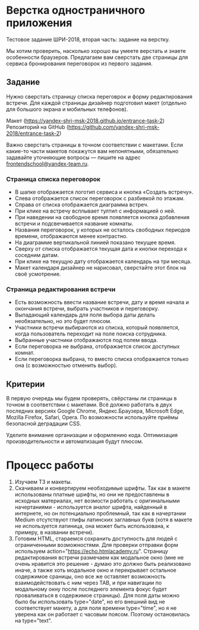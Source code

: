 # Верстка одностраничного приложения
Тестовое задание ШРИ-2018, вторая часть: задание на верстку.

Мы хотим проверить, насколько хорошо вы умеете верстать и знаете особенности браузеров. Предлагаем вам сверстать две страницы для сервиса бронирования переговорок из первого задания.

## Задание

Нужно сверстать страницу списка переговрок и форму редактирования встречи. Для каждой страницы дизайнер подготовил макет (отдельно для большого экрана и мобильных телефонов).

Макет (https://yandex-shri-msk-2018.github.io/entrance-task-2)
Репозиторий на GitHub (https://github.com/yandex-shri-msk-2018/entrance-task-2)

Важно сверстать страницы в точном соответствии с макетами. Если какие-то части макетов покажутся вам непонятными, обязательно задавайте уточняющие вопросы — пишите на адрес frontendschool@yandex-team.ru.

### Страница списка переговорок

* В шапке отображается логотип сервиса и кнопка «Создать встречу».
* Слева отображается список переговорок с разбивкой по этажам.
* Справа от списка отображается диаграмма встреч.
* При клике на встречу всплывает тултип с информацией о ней.
* При наведении на свободное время появляется кнопка добавления встречи и подсвечивается название комнаты.
* Названия переговорок, у которых не осталось свободных периодов времени, отображаются менее контрастно.
* На диаграмме вертикальной линией показано текущее время.
* Сверху от списка отображается текущая дата и кнопки перехода к соседним датам.
* При клике на текущую дату отображается календарь на три месяца.
* Макет календаря дизайнер не нарисовал, сверстайте этот блок на своё усмотрение.

### Страница редактирования встречи

* Есть возможность ввести название встречи, дату и время начала и окончания встречи, выбрать участников и переговорку.
* Выпадающий календарь для поля выбора даты делать необязательно, но это будет плюсом.
* Участники встречи выбираются из списка, который появляется, когда пользователь переходит на поле поиска сотрудника.
* Выбранные участники отображаются под полем ввода.
* Если переговорка не выбрана, отображается список доступных комнат.
* Если переговорка выбрана, то вместо списка отображается только она (с возможностью отменить выбор).

## Критерии

В первую очередь мы будем проверять, свёрстаны ли страницы в точном в соответствии с макетами.
Всё должно работать в двух последних версиях Google Chrome, Яндекс.Браузера, Microsoft Edge, Mozilla Firefox, Safari, Opera. По возможности используйте приёмы безопасной деградации CSS.

Уделите внимание организации и оформлению кода. Оптимизация производительности и автоматизация будут плюсом.


# Процесс работы

1. Изучаем ТЗ и макеты.
2. Скачиваем и конвертируем необходимые шрифты. Так как в макете использованы платные шрифты, но они не предоставлены в исходных материалах, нет возмости работать с оригинальными начертаниями - используется аналог шрифта, найденный в интернете, но он потенциально проблемный, так как в начертании Medium отсутствуют глифы латинских заглавных букв (хотя в макете не используется латиница, она может быть использована, к примеру, в названии встречи).
3. Готовим HTML, стараемся сохранить доступность для людей с ограниченными возможностями. Для проверки отправки форм используем action="https://echo.htmlacademy.ru". Страницу редактирования встречи размечаем как модальное окно (мне не очень нравится это решение - думаю это должно быть реализовано иначе, а также хоть модальное окно и перекрывает остальное содержимое сраницы, оно все же оставляет возможность взаимодействовать с ним через TAB, и при навигации по модальному окну после последнего элемента фокус будет проваливаться в содержимое страницы). Для поля даты можно было бы использовать type="date", но его внешний вид не соответствует макету, а для поля времени type="time", но я не уверена как он работает с часовым поясом. Поэтому остановилась на type="text".
